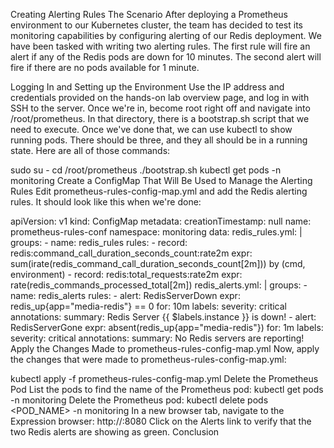 Creating Alerting Rules
The Scenario
After deploying a Prometheus environment to our Kubernetes cluster, the team has decided to test its monitoring capabilities by configuring alerting of our Redis deployment. We have been tasked with writing two alerting rules. The first rule will fire an alert if any of the Redis pods are down for 10 minutes. The second alert will fire if there are no pods available for 1 minute.

Logging In and Setting up the Environment
Use the IP address and credentials provided on the hands-on lab overview page, and log in with SSH to the server. Once we're in, become root right off and navigate into /root/prometheus. In that directory, there is a bootstrap.sh script that we need to execute. Once we've done that, we can use kubectl to show running pods. There should be three, and they all should be in a running state. Here are all of those commands:

sudo su -
cd /root/prometheus
./bootstrap.sh
kubectl get pods -n monitoring
Create a ConfigMap That Will Be Used to Manage the Alerting Rules
Edit prometheus-rules-config-map.yml and add the Redis alerting rules. It should look like this when we're done:

apiVersion: v1
kind: ConfigMap
metadata:
  creationTimestamp: null
  name: prometheus-rules-conf
  namespace: monitoring
data:
  redis_rules.yml: |
    groups:
    - name: redis_rules
      rules:
      - record: redis:command_call_duration_seconds_count:rate2m
        expr: sum(irate(redis_command_call_duration_seconds_count[2m])) by (cmd, environment)
      - record: redis:total_requests:rate2m
        expr: rate(redis_commands_processed_total[2m])
  redis_alerts.yml: |
    groups:
    - name: redis_alerts
      rules:
      - alert: RedisServerDown
        expr: redis_up{app="media-redis"} == 0
        for: 10m
        labels:
          severity: critical
        annotations:
          summary: Redis Server {{ $labels.instance }} is down!
      - alert: RedisServerGone
        expr:  absent(redis_up{app="media-redis"})
        for: 1m
        labels:
          severity: critical
        annotations:
          summary: No Redis servers are reporting!
Apply the Changes Made to prometheus-rules-config-map.yml
Now, apply the changes that were made to prometheus-rules-config-map.yml:

kubectl apply -f prometheus-rules-config-map.yml
Delete the Prometheus Pod
List the pods to find the name of the Prometheus pod:
kubectl get pods -n monitoring
Delete the Prometheus pod:
kubectl delete pods <POD_NAME> -n monitoring
In a new browser tab, navigate to the Expression browser:
http://<IP>:8080
Click on the Alerts link to verify that the two Redis alerts are showing as green.
Conclusion